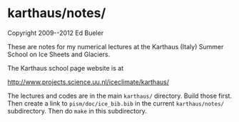 karthaus/notes/
========

Copyright 2009--2012  Ed Bueler

These are notes for my numerical lectures at the Karthaus (Italy)
Summer School on Ice Sheets and Glaciers.

The Karthaus school page website is at

  http://www.projects.science.uu.nl/iceclimate/karthaus/

The lectures and codes are in the main `karthaus/` directory.  Build those
first.  Then create a link to `pism/doc/ice_bib.bib` in the current
`karthaus/notes/` subdirectory.  Then do `make` in this subdirectory.

